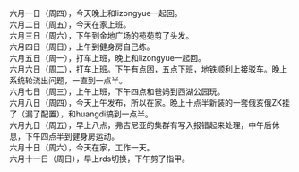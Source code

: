 六月一日（周四），今天晚上和lizongyue一起回。</br> 
六月二日（周五），今天在家上班。</br> 
六月三日（周六），下午到金地广场的苑苑剪了头发。</br> 
六月四日（周日），上午到健身房自己练。</br> 
六月五日（周一），打车上班，晚上和lizongyue一起回。</br> 
六月六日（周二），打车上班。下午有点困，五点下班，地铁顺利上接驳车。晚上系统轮流出问题，一直到一点半。</br> 
六月七日（周三），上午上班，下午四点和爸妈到西湖公园玩。</br> 
六月八日（周四），今天上午发布，所以在家。晚上十点半新装的一套俄亥俄ZK挂了（漏了配置），和huangdi搞到一点半。</br> 
六月九日（周五），早上八点，弗吉尼亚的集群有写入报错起来处理，中午后休息，下午四点半到健身房运动。</br> 
六月十日（周六），今天在家，工作一天。</br> 
六月十一日（周日），早上rds切换，下午剪了指甲。</br> 
